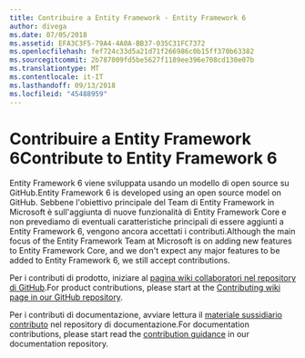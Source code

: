 ```yaml
---
title: Contribuire a Entity Framework - Entity Framework 6
author: divega
ms.date: 07/05/2018
ms.assetid: EFA3C3F5-79A4-4A0A-BB37-035C31FC7372
ms.openlocfilehash: fef724c33d5a21d71f266986c0b15ff370b63382
ms.sourcegitcommit: 2b787009fd5be5627f1189ee396e708cd130e07b
ms.translationtype: MT
ms.contentlocale: it-IT
ms.lasthandoff: 09/13/2018
ms.locfileid: "45488959"
---
```

# <a name="contribute-to-entity-framework-6"></a><span data-ttu-id="5d03e-102">Contribuire a Entity Framework 6</span><span class="sxs-lookup"><span data-stu-id="5d03e-102">Contribute to Entity Framework 6</span></span>
<span data-ttu-id="5d03e-103">Entity Framework 6 viene sviluppata usando un modello di open source su GitHub.</span><span class="sxs-lookup"><span data-stu-id="5d03e-103">Entity Framework 6 is developed using an open source model on GitHub.</span></span> <span data-ttu-id="5d03e-104">Sebbene l'obiettivo principale del Team di Entity Framework in Microsoft è sull'aggiunta di nuove funzionalità di Entity Framework Core e non prevediamo di eventuali caratteristiche principali di essere aggiunti a Entity Framework 6, vengono ancora accettati i contributi.</span><span class="sxs-lookup"><span data-stu-id="5d03e-104">Although the main focus of the Entity Framework Team at Microsoft is on adding new features to Entity Framework Core, and we don't expect any major features to be added to Entity Framework 6, we still accept contributions.</span></span>

<span data-ttu-id="5d03e-105">Per i contributi di prodotto, iniziare al [pagina wiki collaboratori nel repository di GitHub](https://github.com/aspnet/EntityFramework6/wiki/Contributing).</span><span class="sxs-lookup"><span data-stu-id="5d03e-105">For product contributions, please start at the [Contributing wiki page in our GitHub repository](https://github.com/aspnet/EntityFramework6/wiki/Contributing).</span></span>

<span data-ttu-id="5d03e-106">Per i contributi di documentazione, avviare lettura il [materiale sussidiario contributo](https://github.com/aspnet/EntityFramework.Docs/blob/master/CONTRIBUTING.md) nel repository di documentazione.</span><span class="sxs-lookup"><span data-stu-id="5d03e-106">For documentation contributions, please start read the [contribution guidance](https://github.com/aspnet/EntityFramework.Docs/blob/master/CONTRIBUTING.md) in our documentation repository.</span></span>

